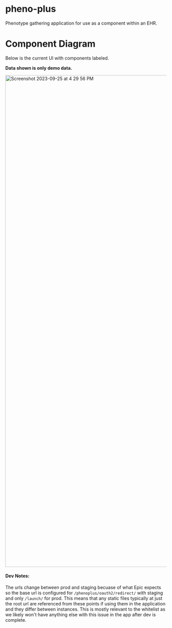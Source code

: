 # pheno-plus
Phenotype gathering application for use as a component within an EHR. 

# Component Diagram
Below is the current UI with components labeled. 

<b>Data shown is only demo data.</b>

<img width="1535" alt="Screenshot 2023-09-25 at 4 29 56 PM" src="https://github.com/emersonlebleu/pheno-plus/assets/45885321/b84ea128-36da-4f72-9945-9a78d4e5e40f">

#### Dev Notes:
The urls change between prod and staging becuase of what Epic expects so the base url is configured for `/phenoplus/oauth2/redirect/` with staging and only `/launch/` for prod. This means that any static files typically at just the root url are referenced from these points if using them in the application and they differ between instances. This is mostly relevant to the whitelist as we likely won't have anything else with this issue in the app after dev is complete.